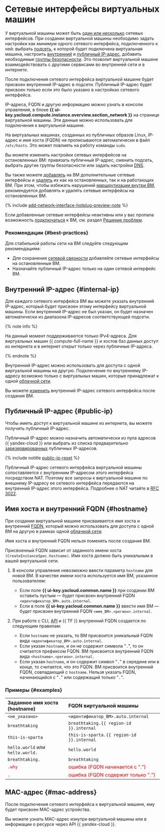 # Сетевые интерфейсы виртуальных машин

У виртуальной машины может быть [один или несколько](./limits.md) сетевых интерфейсов. При создании виртуальной машины необходимо задать настройки как минимум одного сетевого интерфейса, подключенного к ней: выбрать [подсеть](../../vpc/concepts/network.md#subnet), к которой будет подключена виртуальная машина, настроить [внутренний](#internal-ip) и [публичный IP-адрес](#public-ip), добавить необходимые [группы безопасности](../../vpc/concepts/security-groups.md). Это позволит виртуальной машине взаимодействовать с другими сервисами во внутренней сети и в интернете.

После подключения сетевого интерфейса виртуальной машине будет присвоен внутренний IP-адрес в подсети. Публичный IP-адрес будет присвоен только если это было указано в настройках сетевого интерфейса.

IP-адреса, FQDN и другую информацию можно узнать в консоли управления, в блоке **{{ ui-key.yacloud.compute.instance.overview.section_network }}** на странице виртуальной машины. Эти данные можно использовать для подключения к виртуальной машине.

На виртуальных машинах, созданных из публичных образов Linux, IP-адрес и имя хоста (FQDN) не прописываются автоматически в файл `/etc/hosts`. Это может повлиять на работу команды `sudo`.

Вы можете изменить настройки сетевых интерфейсов на остановленных ВМ: привязать публичный IP-адрес, сменить подсеть, выбрать другие группы безопасности или задать настройки [DNS](../../glossary/dns.md).

Вы также можете [добавлять](../operations/vm-control/attach-network-interface.md) на ВМ дополнительные сетевые интерфейсы и [удалять](../operations/vm-control/attach-network-interface.md) их как на остановленных, так и на работающих ВМ. При этом, чтобы избежать нарушений [маршрутизации внутри ВМ](../../vpc/concepts/routing.md#rt-vm), рекомендуется добавлять и удалять сетевые интерфейсы на остановленных ВМ.

{% include [add-network-interface-hotplug-preview-note](../../_includes/compute/add-network-interface-hotplug-preview-note.md) %}

Если добавленные сетевые интерфейсы неактивны или у вас пропала возможность [подключаться](../operations/vm-connect/ssh.md) к ВМ, см. раздел [Решение проблем](../qa/troubleshooting.md).

### Рекомендации {#best-practices}

Для стабильной работы сети на ВМ следуйте следующим рекомендациям:

* Для сохранения [сетевой связности](../../vpc/concepts/routing.md#rt-vpc) добавляйте сетевые интерфейсы на остановленные ВМ.
* Назначайте публичный IP-адрес только на один сетевой интерфейс ВМ.

## Внутренний IP-адрес {#internal-ip}

Для каждого сетевого интерфейса ВМ вы можете указать внутренний IP-адрес, который будет присвоен этому интерфейсу виртуальной машины. Если внутренний IP-адрес не был указан, он будет назначен автоматически из диапазона IP-адресов соответствующей подсети.

{% note info %}

На данный момент поддерживаются только IPv4-адреса. Для виртуальных машин {{ compute-full-name }} и хостов баз данных доступ из интернета и в интернет открыт только через публичные IP-адреса.

{% endnote %}

Внутренний IP-адрес можно использовать для доступа с одной виртуальной машины на другую. Подключение по внутреннему IP-адресу возможно только с виртуальных машин, которые принадлежат к одной [облачной сети](../../vpc/concepts/network.md#network).

Вы можете [изменить](../operations/vm-control/internal-ip-update.md) внутренний IP-адрес сетевого интерфейса после создания ВМ.

## Публичный IP-адрес {#public-ip}

Чтобы иметь доступ к виртуальной машине из интернета, вы можете получить публичный IP-адрес.

Публичный IP-адрес можно назначить автоматически из пула адресов {{ yandex-cloud }} или выбрать из списка предварительно [зарезервированных](../../vpc/operations/get-static-ip.md) публичных IP-адресов.

{% include notitle [public-ip-reset](../../_includes/public-ip-reset.md) %}

Публичный IP-адрес сетевого интерфейса виртуальной машины сопоставляется с внутренним IP-адресом этого интерфейса посредством NAT. Поэтому все запросы к виртуальной машине по внешнему IP-адресу ее сетевого интерфейса передаются на внутренний IP-адрес этого интерфейса. Подробнее о NAT читайте в [RFC 3022](https://www.ietf.org/rfc/rfc3022.txt).

## Имя хоста и внутренний FQDN {#hostname}

При создании виртуальной машине присваивается имя хоста и внутренний [FQDN](../../glossary/fqdn.md), который можно использовать для доступа с одной ВМ на другую в рамках одной [облачной сети](../../vpc/concepts/network.md).

Имя хоста и внутренний FQDN нельзя поменять после создания ВМ.

Присвоенный FQDN зависит от заданного имени хоста `(CreateInstanceSpec.hostname)`. Имя хоста должно быть уникальным в вашей виртуальной сети.

1. В консоли управления невозможно ввести параметр `hostname` для новой ВМ. В качестве имени хоста используется имя ВМ, указанное пользователем:

	* Если поле **{{ ui-key.yacloud.common.name }}** при создании ВМ оставить пустым — будет присвоен внутренний FQDN `<идентификатор_ВМ>.auto.internal`.
	* Если в поле **{{ ui-key.yacloud.common.name }}** ввести имя ВМ — будет присвоен внутренний FQDN `<имя_ВМ>.<регион>.internal`.

1. При работе с CLI, [API](../../glossary/rest-api.md) и {{ TF }} внутренний FQDN создается по следующим правилам:

	* Если `hostname` не указать, то ВМ присвоится уникальный FQDN вида `<идентификатор_ВМ>.auto.internal`.
	* Если указан `hostname`, и он не содержит символа "`.`", то он считается префиксом FQDN. ВМ присвоится внутренний FQDN вида `<hostname>.<регион>.internal`.
	* Если указан `hostname`, и он содержит символ "`.`" в середине или в конце, то считается, что это FQDN. ВМ присвоится внутренний FQDN, совпадающий с `hostname`. Нельзя указать FQDN, начинающийся с "`.`" или содержащий только "`.`".

### Примеры {#examples}

Заданное имя хоста (hostname) | FQDN виртуальной машины
:--- | :---
`<не_указано>` | `<идентификатор_ВМ>.auto.internal`
`breathtaking` | `breathtaking.{{ region-id }}.internal`
`this-is-sparta` | `this-is-sparta.{{ region-id }}.internal`
`hello.world` или `hello.world.` | `hello.world`
`breathtaking.` | `breathtaking`
<span style="color: red">`.why`</span> | <span style="color: red">ошибка (FQDN начинается с ".")</span>
<span style="color: red">`.`</span> | <span style="color: red">ошибка (FQDN содержит только ".")</span>


## MAC-адрес {#mac-address}

После подключения сетевого интерфейса к виртуальной машине, ему будет присвоен MAC-адрес устройства.

Вы можете узнать MAC-адрес изнутри виртуальной машины или в информации о ресурсе через API {{ yandex-cloud }}.
